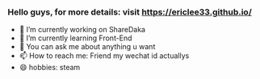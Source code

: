 ### Hello guys, for more details: visit https://ericlee33.github.io/

- 🔭 I’m currently working on ShareDaka
- 🌱 I’m currently learning Front-End
- 💬 You can ask me about anything u want
- 📫 How to reach me: Friend my wechat id actuallys
- 😄 hobbies: steam
